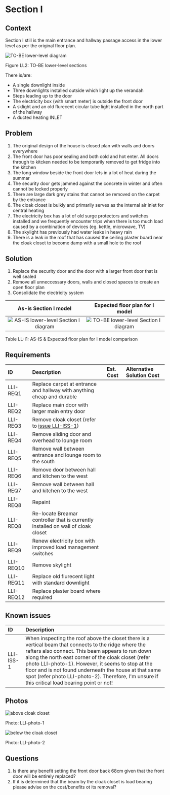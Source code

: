 # Section I

## Context

Section I still is the main entrance and hallway passage access in the lower level as per the original floor plan.

![TO-BE lower-level diagram](Lower-Level-TO-BE-sections.svg)

Figure LL2: TO-BE lower-level sections

There is/are:
* A single downlight inside
* Three downlights installed outside which light up the verandah
* Steps leading up to the door
* The electricity box (with smart meter) is outside the front door
* A sklight and an old flurecent cicular tube light installed in the north part of the hallway
* A ducted heating INLET


## Problem

1. The original design of the house is closed plan with walls and doors everywhere
2. The front door has poor sealing and both cold and hot enter. All doors through to kitcken needed to be temporarily removed to get fridge into the kitchen
3. The long window beside the front door lets in a lot of heat during the summar 
4. The security door gets jammed against the concrete in winter and often cannot be locked properly
5. There are large dark grey stains that cannot be removed on the carpet by the entrance
6. The cloak closet is bulkly and primarily serves as the internal air inlet for central heating
7. The electricity box has a lot of old surge protectors and switches installed and we frequently encounter trips when there is too much load caused by a combination of devices (eg. kettle, microwave, TV)
8. The skylight has previously had water leaks in heavy rain
9. There is a leak in the roof that has caused the ceiling plaster board near the cloak closet to become damp with a small hole to the roof


## Solution

1. Replace the security door and the door with a larger front door that is well sealed
2. Remove all unneccessary doors, walls and closed spaces to create an open floor plan
3. Consolidate the electricity system

|As-is Section I model| Expected floor plan for I model|
|:---:|:---:|
|![AS-IS lower-level Section I diagram](Lower-Level-AS-IS-section-I.svg)|![TO-BE lower-level Section I diagram](Lower-Level-TO-BE-section-I.svg)|

Table LL-I1: AS-IS & Expected floor plan for I model comparison


## Requirements

|ID|Description|Est. Cost|Alternative Solution Cost|
|:---|:---|:---|:---|
|LLI-REQ1|Replace carpet at entrance and hallway with anything cheap and durable|||
|LLI-REQ2|Replace main door with larger main entry door|||
|LLI-REQ3|Remove cloak closet (refer to [issue LLI-ISS-1](#Known-Issues))|||
|LLI-REQ4|Remove sliding door and overhead to lounge room|||
|LLI-REQ5|Remove wall between entrance and lounge room to the south|||
|LLI-REQ6|Remove door between hall and kitchen to the west|||
|LLI-REQ7|Remove wall between hall and kitchen to the west|||
|LLI-REQ8|Repaint|||
|LLI-REQ8|Re-locate Breamar controller that is currently installed on wall of cloak closet|||
|LLI-REQ9|Renew electricity box with improved load management switches|||
|LLI-REQ10|Remove skylight|||
|LLI-REQ11|Replace old flurecent light with standard downlight|||
|LLI-REQ12|Replace plaster board where required|||


## Known issues

|ID|Description|
|:---|:---|
|LLI-ISS-1|When inspecting the roof above the closet there is a vertical beam that connects to the ridge where the rafters also connect. This beam appears to run down along the north east corner of the cloak closet (refer photo LLI-photo-1). However, it seems to stop at the floor and is not found underneath the house at that same spot (refer photo LLI-photo-2). Therefore, I'm unsure if this critical load bearing point or not!|


## Photos

![above cloak closet](./photos/IMG_20201010_134053722.jpg)

Photo: LLI-photo-1

![below the cloak closet](./photos/IMG_20201010_135005432.jpg)

Photo: LLI-photo-2


## Questions

1. Is there any benefit setting the front door back 68cm given that the front door will be entirely replaced?
2. If it is determined that the beam by the cloak closet is load bearing please advise on the cost/benefits ot its removal?